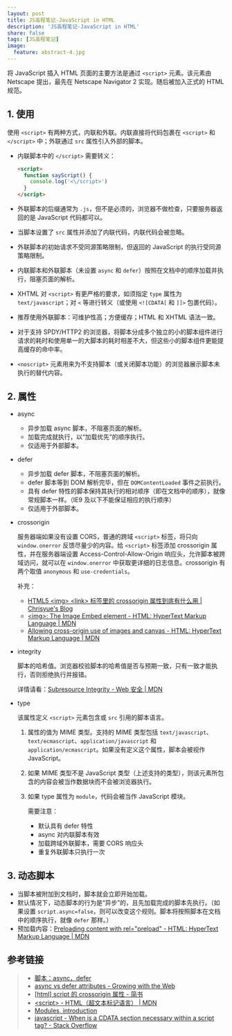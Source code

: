 ```yaml
---
layout: post
title: JS高程笔记-JavaScript in HTML
description: 'JS高程笔记-JavaScript in HTML'
share: false
tags: [JS高程笔记]
image:
  feature: abstract-4.jpg
---
```


将 JavaScript 插入 HTML 页面的主要方法是通过 `<script>` 元素。该元素由 Netscape 提出，最先在 Netscape Navigator 2 实现。随后被加入正式的 HTML 规范。

## 1. 使用

使用 `<script>` 有两种方式，内联和外联。内联直接将代码包裹在 `<script>` 和 `</script>` 中；外联通过 `src` 属性引入外部的脚本。

- 内联脚本中的 `</script>` 需要转义：

  ```html
  <script>
    function sayScript() {
      console.log('<\/script>')
    }
  </script>
  ```

- 外联脚本的后缀通常为 `.js`，但不是必须的，浏览器不做检查，只要服务器返回的是 JavaScript 代码都可以。

- 当脚本设置了 `src` 属性并添加了内联代码，内联代码会被忽略。

- 外联脚本的初始请求不受同源策略限制，但返回的 JavaScript 的执行受同源策略限制。
- 内联脚本和外联脚本（未设置 `async` 和 `defer`）按照在文档中的顺序加载并执行，阻塞页面的解析。
- XHTML 对 `<script>` 有更严格的要求，如须指定 `type` 属性为 `text/javascript`；对 `<` 等进行转义（或使用 `<![CDATA[` 和 `]]>` 包裹代码）。
- 推荐使用外联脚本：可维护性高；方便缓存；HTML 和 XHTML 语法一致。
- 对于支持 SPDY/HTTP2 的浏览器，将脚本分成多个独立的小的脚本组件进行请求的耗时和使用单一的大脚本的耗时相差不大，但这些小的脚本组件更能提高缓存的命中率。
- `<noscript>` 元素用来为不支持脚本（或关闭脚本功能）的浏览器展示脚本未执行的替代内容。

## 2. 属性

- async

  - 异步加载 async 脚本，不阻塞页面的解析。
  - 加载完成就执行，以“加载优先”的顺序执行。
  - 仅适用于外部脚本。

- defer

  - 异步加载 defer 脚本，不阻塞页面的解析。
  - defer 脚本等到 DOM 解析完毕，但在 `DOMContentLoaded` 事件之前执行。
  - 具有 defer 特性的脚本保持其执行的相对顺序（即在文档中的顺序），就像常规脚本一样。（IE9 及以下不能保证相应的执行顺序）
  - 仅适用于外部脚本。

- crossorigin

  服务器端如果没有设置 CORS，普通的跨域 `<script>` 标签，将只向 `window.onerror` 反馈尽量少的内容。给 `<script>` 标签添加 crossorigin 属性，并在服务器端设置 Access-Control-Allow-Origin 响应头，允许脚本被跨域访问，就可以在 `window.onerror` 中获取更详细的日志信息。crossorigin 有两个取值 `anonymous` 和 `use-credentials`。

  补充：

  - [HTML5 \<img\> \<link\> 标签里的 crossorigin 属性到底有什么用 \| Chrisyue's Blog](https://www.chrisyue.com/what-the-hell-is-crossorigin-attribute-in-html-img-or-link-tag.html)
  - [\<img\>: The Image Embed element \- HTML: HyperText Markup Language \| MDN](https://developer.mozilla.org/en-US/docs/Web/HTML/Element/img#attributes)
  - [Allowing cross\-origin use of images and canvas \- HTML: HyperText Markup Language \| MDN](https://developer.mozilla.org/en-US/docs/Web/HTML/CORS_enabled_image)

- integrity

  脚本的哈希值。浏览器校验脚本的哈希值是否与预期一致，只有一致才能执行，否则拒绝执行并报错。

  详情请看：[Subresource Integrity \- Web 安全 \| MDN](https://developer.mozilla.org/zh-CN/docs/Web/Security/%E5%AD%90%E8%B5%84%E6%BA%90%E5%AE%8C%E6%95%B4%E6%80%A7)

- type

  该属性定义 `<script>` 元素包含或 `src` 引用的脚本语言。

  1. 属性的值为 MIME 类型。支持的 MIME 类型包括 `text/javascript`、 `text/ecmascript`、`application/javascript` 和 `application/ecmascript`。如果没有定义这个属性，脚本会被视作 JavaScript。

  2. 如果 MIME 类型不是 JavaScript 类型（上述支持的类型），则该元素所包含的内容会被当作数据块而不会被浏览器执行。

  3. 如果 type 属性为 `module`，代码会被当作 JavaScript 模块。

     需要注意：

     - 默认具有 defer 特性
     - async 对内联脚本有效
     - 加载跨域外联脚本，需要 CORS 响应头
     - 重复外联脚本只执行一次

## 3. 动态脚本

- 当脚本被附加到文档时，脚本就会立即开始加载。
- 默认情况下，动态脚本的行为是“异步”的，且先加载完成的脚本先执行。（如果设置 `script.async=false`，则可以改变这个规则。脚本将按照脚本在文档中的顺序执行，就像 `defer` 那样。）
- 预加载内容：[Preloading content with rel="preload" \- HTML: HyperText Markup Language \| MDN](https://developer.mozilla.org/en-US/docs/Web/HTML/Preloading_content)

## 参考链接

> - [脚本：async，defer](https://zh.javascript.info/script-async-defer)
> - [async vs defer attributes \- Growing with the Web](https://www.growingwiththeweb.com/2014/02/async-vs-defer-attributes.html)
> - [[html] script 的 crossorigin 属性 \- 简书](https://www.jianshu.com/p/a45c9d089c93)
> - [\<script\> \- HTML（超文本标记语言） \| MDN](https://developer.mozilla.org/zh-CN/docs/Web/HTML/Element/script)
> - [Modules, introduction](https://javascript.info/modules-intro#browser-specific-features)
> - [javascript \- When is a CDATA section necessary within a script tag? \- Stack Overflow](https://stackoverflow.com/questions/66837/when-is-a-cdata-section-necessary-within-a-script-tag)
